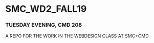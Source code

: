 # SMC_WD2_FALL19
### TUESDAY EVENING, CMD 208
A REPO FOR THE WORK IN THE WEBDESIGN CLASS AT SMC+CMD 
